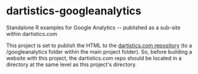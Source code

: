 # dartistics-googleanalytics
Standalone R examples for Google Analytics -- published as a sub-site within dartistics.com

This project is set to publish the HTML to the [dartistics.com repository](https://github.com/MarkEdmondson1234/dartistics.com) (to a /googleanalytics folder within the main project folder). So, before building a website with this project, the dartistics.com repo should be located in a directory at the same level as this project's directory.
